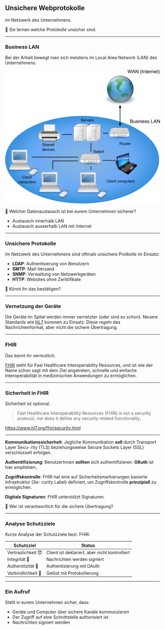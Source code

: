 ## Unsichere Webprotokolle

im Netzwerk des Unternehmens.

🎯  Sie lernen welche Protokolle unsicher sind.

---

### Business LAN

Bei der Arbeit bewegt man sich meistens im Local Area Network (LAN) des Unternehmens.

![](../wan-business-lan.png)


🤔 Welcher Datenaustausch ist bei eurem Unternehmen sicherer?
- Austausch innerhalb LAN
- Austausch ausserhalb LAN mit Internet

---

### Unsichere Protokolle

Im Netzwerk des Unternehmens sind oftmals unsichere Protkolle im Einsatz:

* **LDAP**: Authentisierung von Benutzern
* **SMTP**: Mail-Versand
* **SNMP**: Verwaltung von Netzwerkgeräten
* **HTTP**: Websites ohne Zertitifikate

🤔 Könnt ihr das bestätigen?

---

### Vernetzung der Geräte

Die Geräte im Spital werden immer vernetzter (oder sind es schon). Neuere Standards wie [HL7](https://www.hl7.ch/) kommen zu Einsatz. Diese regeln das Nachrichtenformat, aber nicht die sichere Übertragung.

---

### FHIR

Das kennt ihr vermutlich.

[FHIR](https://www.hl7.org/fhir/) steht für Fast Healthcare Interoperability Resources, und ist wie der Name schon sagt mit
dem Ziel angetreten, schnelle und einfache Interoperabilität in medizinischen Anwendungen zu
ermöglichen.

---

### Sicherheit in FHIR

Sicherheit ist optional.

> Fast Healthcare Interoperability Resources (FHIR) is not a security protocol, nor does it define any security related functionality.

<https://www.hl7.org/fhir/security.html>

---

**Kommunikationssicherheit**: Jegliche Kommunikation **soll** durch Transport Layer Secu-
rity (TLS) beziehungsweise Secure Sockets Layer (SSL) verschlüsselt erfolgen.

**Authentifizierung**: BenutzerInnen **sollten** sich authentifizieren. **OAuth** ist hier empfohlen.

**Zugriffskontrolle**: FHIR hat eine auf Sicherheitsmarkierungen basierte Infrastruktur (Se-
curity Label) definiert, um Zugriffskontrolle **prinzipiell** zu ermöglichen. 

**Digitale Signaturen**: FHIR unterstützt Signaturen.

🤔 Wer ist verantwortlich für die sichere Übertragung?

---

### Analyse Schutzziele

Kurze Analyse der Schutzziele bezl. FHIR:

| Schutzziel         | Status                                         |
| ------------------ | ---------------------------------------------- |
| Vertraulichkeit 😈 | Client ist deklariert, aber nicht kontrolliert |
| Integrität 💎      | Nachrichten werden signiert                    |
| Authentitzität 🙋‍ | Authentisierung mit OAuth                      |
| Verbindlichkeit 📝 | Gelöst mit Protokollierung                     |

---

### Ein Aufruf

Stellt in eurem Unternehmen sicher, dass:

* Geräte und Computer über sichere Kanäle kommunzieren
* Der Zugriff auf eine Schnittstelle authorisiert ist
* Nachrichten signiert werden